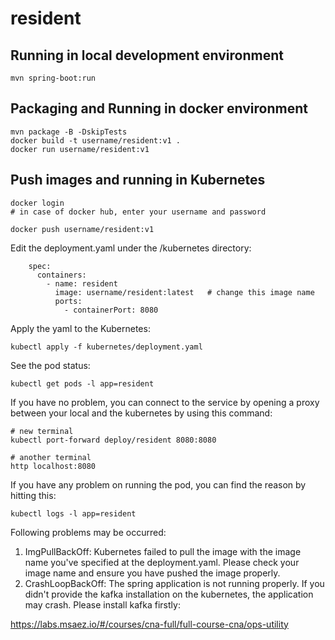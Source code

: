 # resident

## Running in local development environment

```
mvn spring-boot:run
```

## Packaging and Running in docker environment

```
mvn package -B -DskipTests
docker build -t username/resident:v1 .
docker run username/resident:v1
```

## Push images and running in Kubernetes

```
docker login 
# in case of docker hub, enter your username and password

docker push username/resident:v1
```

Edit the deployment.yaml under the /kubernetes directory:
```
    spec:
      containers:
        - name: resident
          image: username/resident:latest   # change this image name
          ports:
            - containerPort: 8080

```

Apply the yaml to the Kubernetes:
```
kubectl apply -f kubernetes/deployment.yaml
```

See the pod status:
```
kubectl get pods -l app=resident
```

If you have no problem, you can connect to the service by opening a proxy between your local and the kubernetes by using this command:
```
# new terminal
kubectl port-forward deploy/resident 8080:8080

# another terminal
http localhost:8080
```

If you have any problem on running the pod, you can find the reason by hitting this:
```
kubectl logs -l app=resident
```

Following problems may be occurred:

1. ImgPullBackOff:  Kubernetes failed to pull the image with the image name you've specified at the deployment.yaml. Please check your image name and ensure you have pushed the image properly.
1. CrashLoopBackOff: The spring application is not running properly. If you didn't provide the kafka installation on the kubernetes, the application may crash. Please install kafka firstly:

https://labs.msaez.io/#/courses/cna-full/full-course-cna/ops-utility

